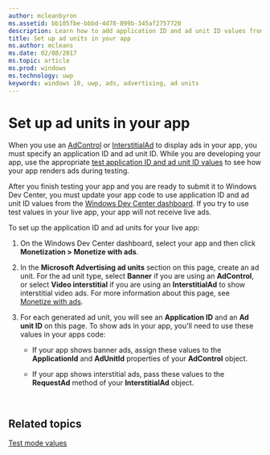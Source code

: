 ```yaml
---
author: mcleanbyron
ms.assetid: bb105fbe-bbbd-4d78-899b-345af2757720
description: Learn how to add application ID and ad unit ID values from the Windows Dev Center dashboard to your app before you submit your app to the Store.
title: Set up ad units in your app
ms.author: mcleans
ms.date: 02/08/2017
ms.topic: article
ms.prod: windows
ms.technology: uwp
keywords: windows 10, uwp, ads, advertising, ad units
---
```


# Set up ad units in your app




When you use an [AdControl](https://msdn.microsoft.com/library/windows/apps/microsoft.advertising.winrt.ui.adcontrol.aspx) or [InterstitialAd](https://msdn.microsoft.com/library/windows/apps/microsoft.advertising.winrt.ui.interstitialad.aspx) to display ads in your app, you must specify an application ID and ad unit ID. While you are developing your app, use the appropriate [test application ID and ad unit ID values](test-mode-values.md) to see how your app renders ads during testing.

After you finish testing your app and you are ready to submit it to Windows Dev Center, you must update your app code to use application ID and ad unit ID values from the [Windows Dev Center dashboard](https://msdn.microsoft.com/library/windows/apps/mt170658.aspx). If you try to use test values in your live app, your app will not receive live ads.

To set up the application ID and ad units for your live app:

1.  On the Windows Dev Center dashboard, select your app and then click **Monetization > Monetize with ads**.
2.  In the **Microsoft Advertising ad units** section on this page, create an ad unit. For the ad unit type, select **Banner** if you are using an **AdControl**, or select **Video interstitial** if you are using an **InterstitialAd** to show interstitial video ads. For more information about this page, see [Monetize with ads](../publish/monetize-with-ads.md).

3.  For each generated ad unit, you will see an **Application ID** and an **Ad unit ID** on this page. To show ads in your app, you'll need to use these values in your apps code:

    * If your app shows banner ads, assign these values to the **ApplicationId** and **AdUnitId** properties of your **AdControl** object.

    * If your app shows interstitial ads, pass these values to the **RequestAd** method of your **InterstitialAd** object.

 

## Related topics

[Test mode values](test-mode-values.md)


 

 
